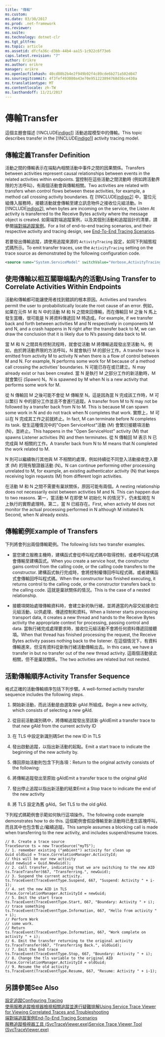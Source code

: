```yaml
---
title: "傳輸"
ms.custom: 
ms.date: 03/30/2017
ms.prod: .net-framework
ms.reviewer: 
ms.suite: 
ms.technology: dotnet-clr
ms.tgt_pltfrm: 
ms.topic: article
ms.assetid: dfcfa36c-d3bb-44b4-aa15-1c922c6f73e6
caps.latest.revision: "7"
author: Erikre
ms.author: erikre
manager: erikre
ms.openlocfilehash: 40cd80b2b4e2f949b92f4c89cde6b271a502d047
ms.sourcegitcommit: 4f3fef493080a43e70e951223894768d36ce430a
ms.translationtype: MT
ms.contentlocale: zh-TW
ms.lasthandoff: 11/21/2017
---
```

# <a name="transfer"></a><span data-ttu-id="87685-102">傳輸</span><span class="sxs-lookup"><span data-stu-id="87685-102">Transfer</span></span>
<span data-ttu-id="87685-103">這個主題會描述 [!INCLUDE[indigo1](../../../../../includes/indigo1-md.md)] 活動追蹤模型中的傳輸。</span><span class="sxs-lookup"><span data-stu-id="87685-103">This topic describes transfer in the [!INCLUDE[indigo1](../../../../../includes/indigo1-md.md)] activity tracing model.</span></span>  
  
## <a name="transfer-definition"></a><span data-ttu-id="87685-104">傳輸定義</span><span class="sxs-lookup"><span data-stu-id="87685-104">Transfer Definition</span></span>  
 <span data-ttu-id="87685-105">活動之間的傳輸表示在端點內相關活動中事件之間的因果關係。</span><span class="sxs-lookup"><span data-stu-id="87685-105">Transfers between activities represent causal relationships between events in the related activities within endpoints.</span></span> <span data-ttu-id="87685-106">當控制在這些活動之間流動時 (例如跨活動界限的方法呼叫)，有兩個活動會與傳輸相關。</span><span class="sxs-lookup"><span data-stu-id="87685-106">Two activities are related with transfers when control flows between these activities, for example, a method call crossing activity boundaries.</span></span> <span data-ttu-id="87685-107">在 [!INCLUDE[indigo2](../../../../../includes/indigo2-md.md)] 中，當位元組傳入服務時，接聽活動就會傳輸至建立訊息物件之接收位元組活動。</span><span class="sxs-lookup"><span data-stu-id="87685-107">In [!INCLUDE[indigo2](../../../../../includes/indigo2-md.md)], when bytes are incoming on the service, the Listen At activity is transferred to the Receive Bytes activity where the message object is created.</span></span> <span data-ttu-id="87685-108">如需端對端追蹤案例，以及其個別活動和追蹤設計的清單，請參閱[端對端追蹤案例](../../../../../docs/framework/wcf/diagnostics/tracing/end-to-end-tracing-scenarios.md)。</span><span class="sxs-lookup"><span data-stu-id="87685-108">For a list of end-to-end tracing scenarios, and their respective activity and tracing design, see [End-To-End Tracing Scenarios](../../../../../docs/framework/wcf/diagnostics/tracing/end-to-end-tracing-scenarios.md).</span></span>  
  
 <span data-ttu-id="87685-109">若要發出傳輸追蹤，請使用追蹤來源的 `ActivityTracing` 設定，如同下列組態程式碼所示。</span><span class="sxs-lookup"><span data-stu-id="87685-109">To emit transfer traces, use the `ActivityTracing` setting on the trace source as demonstrated by the following configuration code.</span></span>  
  
```xml  
<source name="System.ServiceModel" switchValue="Verbose,ActivityTracing">  
```  
  
## <a name="using-transfer-to-correlate-activities-within-endpoints"></a><span data-ttu-id="87685-110">使用傳輸以相互關聯端點內的活動</span><span class="sxs-lookup"><span data-stu-id="87685-110">Using Transfer to Correlate Activities Within Endpoints</span></span>  
 <span data-ttu-id="87685-111">活動和傳輸都可能讓使用者找到錯誤的根本原因。</span><span class="sxs-lookup"><span data-stu-id="87685-111">Activities and transfers permit the user to probabilistically locate the root cause of an error.</span></span> <span data-ttu-id="87685-112">例如，如果在元件 M 和 N 中的活動 M 和 N 之間來回傳輸，而在傳輸回 M 之後 N 馬上發生當機，很可能是 N 將資料傳遞回 M 時造成。</span><span class="sxs-lookup"><span data-stu-id="87685-112">For example, if we transfer back and forth between activities M and N respectively in components M and N, and a crash happens in N right after the transfer back to M, we can draw the conclusion that it is likely due to N’s passing data back to M.</span></span>  
  
 <span data-ttu-id="87685-113">當 M 和 N 之間具有控制流程時，就會從活動 M 將傳輸追蹤發出至活動 N。例如，由於跨活動界限的方法呼叫，N 就會執行 M 的部分工作。</span><span class="sxs-lookup"><span data-stu-id="87685-113">A transfer trace is emitted from activity M to activity N when there is a flow of control between M and N. For example, N performs some work for M because of a method call crossing the activities’ boundaries.</span></span> <span data-ttu-id="87685-114">N 可能已存在或已建立。</span><span class="sxs-lookup"><span data-stu-id="87685-114">N may already exist or has been created.</span></span> <span data-ttu-id="87685-115">當 N 是執行 M 之部分工作的新活動時，M 就會繁衍 (Spawn) N。</span><span class="sxs-lookup"><span data-stu-id="87685-115">N is spawned by M when N is a new activity that performs some work for M.</span></span>  
  
 <span data-ttu-id="87685-116">從 N 傳輸回 M 之後可能不會從 M 傳輸至 N。這是因為當 N 完成該工作時，M 可以繁衍 N 中的部分工作並且不會進行追蹤。</span><span class="sxs-lookup"><span data-stu-id="87685-116">A transfer from M to N may not be followed by a transfer back from N to M. This is because M can spawn some work in N and do not track when N completes that work.</span></span> <span data-ttu-id="87685-117">實際上，M 可以在 N 完成其工作之前就終止。</span><span class="sxs-lookup"><span data-stu-id="87685-117">In fact, M can terminate before N completes its task.</span></span> <span data-ttu-id="87685-118">發生這種情況中的"Open ServiceHost"活動 (M) 會繁衍接聽項活動 (N)，並終止。</span><span class="sxs-lookup"><span data-stu-id="87685-118">This happens in the "Open ServiceHost" activity (M) that spawns Listener activities (N) and then terminates.</span></span> <span data-ttu-id="87685-119">從 N 傳輸回 M 表示 N 已完成與 M 相關的工作。</span><span class="sxs-lookup"><span data-stu-id="87685-119">A transfer back from N to M means that N completed the work related to M.</span></span>  
  
 <span data-ttu-id="87685-120">N 則可以繼續執行其他與 M 不相關的處理，例如持續從不同登入活動接收登入要求 (M) 的現有驗證器活動 (N)。</span><span class="sxs-lookup"><span data-stu-id="87685-120">N can continue performing other processing unrelated to M, for example, an existing authenticator activity (N) that keeps receiving login requests (M) from different login activities.</span></span>  
  
 <span data-ttu-id="87685-121">在活動 M 和 N 之間不需要有巢狀關係，原因可能有兩個。</span><span class="sxs-lookup"><span data-stu-id="87685-121">A nesting relationship does not necessarily exist between activities M and N. This can happen due to two reasons.</span></span> <span data-ttu-id="87685-122">第一，當活動 M 在即使 M 初始化 N 的情況下，仍未監視在 N 上執行的實際處理時。第二，當 N 已經存在。</span><span class="sxs-lookup"><span data-stu-id="87685-122">First, when activity M does not monitor the actual processing performed in N although M initiated N. Second, when N already exists.</span></span>  
  
## <a name="example-of-transfers"></a><span data-ttu-id="87685-123">傳輸範例</span><span class="sxs-lookup"><span data-stu-id="87685-123">Example of Transfers</span></span>  
 <span data-ttu-id="87685-124">下列將會列出兩個傳輸範例。</span><span class="sxs-lookup"><span data-stu-id="87685-124">The following lists two transfer examples.</span></span>  
  
-   <span data-ttu-id="87685-125">當您建立服務主機時，建構函式會從呼叫程式碼中取得控制，或者呼叫程式碼會傳輸至建構函式。</span><span class="sxs-lookup"><span data-stu-id="87685-125">When you create a service host, the constructor gains control from the calling code, or the calling code transfers to the constructor.</span></span> <span data-ttu-id="87685-126">建構函式執行完成時，會將控制權傳回呼叫程式碼，或者建構函式會傳輸回呼叫程式碼。</span><span class="sxs-lookup"><span data-stu-id="87685-126">When the constructor has finished executing, it returns control to the calling code, or the constructor transfers back to the calling code.</span></span> <span data-ttu-id="87685-127">這就是巢狀關係的情況。</span><span class="sxs-lookup"><span data-stu-id="87685-127">This is the case of a nested relationship.</span></span>  
  
-   <span data-ttu-id="87685-128">接聽項開始處理傳輸資料時，會建立新的執行緒，並將適當的內容交給接收位元組活動，以供處理、傳遞控制和資料。</span><span class="sxs-lookup"><span data-stu-id="87685-128">When a listener starts processing transport data, it creates a new thread and hands to the Receive Bytes activity the appropriate context for processing, passing control and data.</span></span> <span data-ttu-id="87685-129">當執行緒完成處理要求時，接收位元組活動不會將任何資料傳遞回接聽項。</span><span class="sxs-lookup"><span data-stu-id="87685-129">When that thread has finished processing the request, the Receive Bytes activity passes nothing back to the listener.</span></span> <span data-ttu-id="87685-130">在這個情況下，有資料傳輸進來，但沒有資料從新執行緒活動傳輸出去。</span><span class="sxs-lookup"><span data-stu-id="87685-130">In this case, we have a transfer in but no transfer out of the new thread activity.</span></span> <span data-ttu-id="87685-131">這兩個活動彼此相關，但不是巢狀關係。</span><span class="sxs-lookup"><span data-stu-id="87685-131">The two activities are related but not nested.</span></span>  
  
## <a name="activity-transfer-sequence"></a><span data-ttu-id="87685-132">活動傳輸順序</span><span class="sxs-lookup"><span data-stu-id="87685-132">Activity Transfer Sequence</span></span>  
 <span data-ttu-id="87685-133">格式正確的活動傳輸順序包括下列步驟。</span><span class="sxs-lookup"><span data-stu-id="87685-133">A well-formed activity transfer sequence includes the following steps.</span></span>  
  
1.  <span data-ttu-id="87685-134">開始新活動，而此活動是由選取新 gAId 所組成。</span><span class="sxs-lookup"><span data-stu-id="87685-134">Begin a new activity, which consists of selecting a new gAId.</span></span>  
  
2.  <span data-ttu-id="87685-135">從目前活動識別碼中，將傳輸追蹤發出至該新 gAId</span><span class="sxs-lookup"><span data-stu-id="87685-135">Emit a transfer trace to that new gAId from the current activity ID</span></span>  
  
3.  <span data-ttu-id="87685-136">在 TLS 中設定新識別碼</span><span class="sxs-lookup"><span data-stu-id="87685-136">Set the new ID in TLS</span></span>  
  
4.  <span data-ttu-id="87685-137">發出啟動追蹤，以指出新活動的起點。</span><span class="sxs-lookup"><span data-stu-id="87685-137">Emit a start trace to indicate the beginning of the new activity by.</span></span>  
  
5.  <span data-ttu-id="87685-138">傳回原始活動則包含下列各項：</span><span class="sxs-lookup"><span data-stu-id="87685-138">Return to the original activity consists of the following:</span></span>  
  
6.  <span data-ttu-id="87685-139">將傳輸追蹤發出至原始 gAId</span><span class="sxs-lookup"><span data-stu-id="87685-139">Emit a transfer trace to the original gAId</span></span>  
  
7.  <span data-ttu-id="87685-140">發出停止追蹤以指出新活動的結束</span><span class="sxs-lookup"><span data-stu-id="87685-140">Emit a Stop trace to indicate the end of the new activity</span></span>  
  
8.  <span data-ttu-id="87685-141">將 TLS 設定為舊 gAId。</span><span class="sxs-lookup"><span data-stu-id="87685-141">Set TLS to the old gAId.</span></span>  
  
 <span data-ttu-id="87685-142">下列程式碼範例會示範如何執行這項操作。</span><span class="sxs-lookup"><span data-stu-id="87685-142">The following code example demonstrates how to do this.</span></span> <span data-ttu-id="87685-143">這個範例會假設傳輸至新活動時已產生區塊呼叫，而且其中也包含暫止/繼續追蹤。</span><span class="sxs-lookup"><span data-stu-id="87685-143">This sample assumes a blocking call is made when transferring to the new activity, and includes suspend/resume traces.</span></span>  
  
```  
// 0. Create a trace source  
TraceSource ts = new TraceSource("myTS");  
// 1. remember existing ("ambient") activity for clean up  
Guid oldGuid = Trace.CorrelationManager.ActivityId;  
// this will be our new activity  
Guid newGuid = Guid.NewGuid();   
// 2. call transfer, indicating that we are switching to the new AID  
ts.TraceTransfer(667, "Transferring.", newGuid);  
// 3. Suspend the current activity.  
ts.TraceEvent(TraceEventType.Suspend, 667, "Suspend: Activity " + i-1);  
// 4. set the new AID in TLS  
Trace.CorrelationManager.ActivityId = newGuid;  
// 5. Emit the start trace  
ts.TraceEvent(TraceEventType.Start, 667, "Boundary: Activity " + i);  
// trace something  
ts.TraceEvent(TraceEventType.Information, 667, "Hello from activity " + i);  
// Perform Work  
// some work.  
// Return  
ts.TraceEvent(TraceEventType.Information, 667, "Work complete on activity " + i);   
// 6. Emit the transfer returning to the original activity  
ts.TraceTransfer(667, "Transferring Back.", oldGuid);  
// 7. Emit the End trace  
ts.TraceEvent(TraceEventType.Stop, 667, "Boundary: Activity " + i);  
// 8. Change the tls variable to the original AID  
Trace.CorrelationManager.ActivityId = oldGuid;    
// 9. Resume the old activity  
ts.TraceEvent(TraceEventType.Resume, 667, "Resume: Activity " + i-1);  
```  
  
## <a name="see-also"></a><span data-ttu-id="87685-144">另請參閱</span><span class="sxs-lookup"><span data-stu-id="87685-144">See Also</span></span>  
 [<span data-ttu-id="87685-145">設定追蹤</span><span class="sxs-lookup"><span data-stu-id="87685-145">Configuring Tracing</span></span>](../../../../../docs/framework/wcf/diagnostics/tracing/configuring-tracing.md)  
 [<span data-ttu-id="87685-146">使用服務追蹤檢視器檢視相關追蹤並進行疑難排解</span><span class="sxs-lookup"><span data-stu-id="87685-146">Using Service Trace Viewer for Viewing Correlated Traces and Troubleshooting</span></span>](../../../../../docs/framework/wcf/diagnostics/tracing/using-service-trace-viewer-for-viewing-correlated-traces-and-troubleshooting.md)  
 [<span data-ttu-id="87685-147">端對端追蹤案例</span><span class="sxs-lookup"><span data-stu-id="87685-147">End-To-End Tracing Scenarios</span></span>](../../../../../docs/framework/wcf/diagnostics/tracing/end-to-end-tracing-scenarios.md)  
 [<span data-ttu-id="87685-148">服務追蹤檢視器工具 (SvcTraceViewer.exe)</span><span class="sxs-lookup"><span data-stu-id="87685-148">Service Trace Viewer Tool (SvcTraceViewer.exe)</span></span>](../../../../../docs/framework/wcf/service-trace-viewer-tool-svctraceviewer-exe.md)
